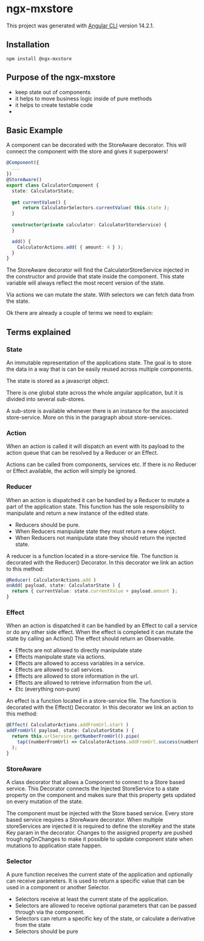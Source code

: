 # ngx-mxstore

This project was generated with [Angular CLI](https://github.com/angular/angular-cli) version 14.2.1.

## Installation

```
npm install @ngx-mxstore
```

## Purpose of the ngx-mxstore

- keep state out of components
- it helps to move business logic inside of pure methods
- it helps to create testable code
- 

## Basic Example

A component can be decorated with the StoreAware decorator. 
This will connect the component with the store and gives it superpowers!

```ts
@Component({
  ...
})
@StoreAware()
export class CalculatorComponent {
  state: CalculatorState;
  
  get currentValue() {
      return CalculatorSelectors.currentValue( this.state );
  }
  
  constructor(private calculator: CalculatorStoreService) {
  }

  add() {
    CalculatorActions.add( { amount: 4 } );
  }
}
```

The StoreAware decorator will find the CalculatorStoreService injected in the constructor
and provide that state inside the component. This state variable will always reflect the
most recent version of the state.

Via actions we can mutate the state. With selectors we can fetch data from the state.

Ok there are already a couple of terms we need to explain:

## Terms explained

### State
An immutable representation of the applications state. 
The goal is to store the data in a way that is can be easily reused across multiple components. 

The state is stored as a javascript object.

There is one global state across the whole angular application, but it is divided
into several sub-stores.

A sub-store is available whenever there is an instance for the associated store-service.
More on this in the paragraph about store-services.

### Action
When an action is called it will dispatch an event with its payload to the action queue 
that can be resolved by a Reducer or an Effect.

Actions can be called from components, services etc. 
If there is no Reducer or Effect available, the action will simply be ignored.

### Reducer
When an action is dispatched it can be handled by a Reducer to mutate a part of the application state.
This function has the sole responsibility to manipulate and return a new instance of the edited state.

- Reducers should be pure.
- When Reducers manipulate state they must return a new object.
- When Reducers not manipulate state they should return the injected state.

A reducer is a function located in a store-service file. The function is decorated
with the Reducer() Decorator. In this decorator we link an action to this method:

```ts
@Reducer( CalculatorActions.add )
onAdd( payload, state: CalculatorState ) {
  return { currentValue: state.currentValue + payload.amount };
}
```

### Effect
When an action is dispatched it can be handled by an Effect to call a service or do any 
other side effect. When the effect is completed it can mutate the state by calling an Action()
The effect should return an Observable.

- Effects are not allowed to directly manipulate state
- Effects manipulate state via actions.
- Effects are allowed to access variables in a service.
- Effects are allowed to call services.
- Effects are allowed to store information in the url.
- Effects are allowed to retrieve information from the url.
- Etc (everything non-pure)

An effect is a function located in a store-service file. The function is decorated
with the Effect() Decorator. In this decorator we link an action to this method:

```ts
@Effect( CalculatorActions.addFromUrl.start )
addFromUrl( payload, state: CalculatorState ) {
  return this.urlService.getNumberFromUrl().pipe(
    tap((numberFromUrl) => CalculatorActions.addFromUrl.success(numberFromUrl))
  );
}
```

### StoreAware
A class decorator that allows a Component to connect to a Store based service.
This Decorator connects the Injected StoreService to a state property on the 
component and makes sure that this property gets updated on every mutation of the state.

The component must be injected with the Store based service.
Every store based service requires a StoreAware decorator. When multiple storeServices 
are injected it is required to define the storeKey and the state Key param in the decorator.
Changes to the assigned property are pushed trough ngOnChanges to make it possible to 
update component state when mutations to application state happen. 

### Selector
A pure function receives the current state of the application and optionally can receive parameters. 
It is used to return a specific value that can be used in a component or another Selector.

- Selectors receive at least the current state of the application.
- Selectors are allowed to receive optional parameters that can be passed through via the component.
- Selectors can return a specific key of the state, or calculate a derivative from the state
- Selectors should be pure
